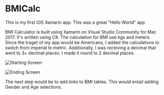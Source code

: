 # BMICalc

This is my first iOS Xamarin app. This was a great "Hello World" app

BMI Calculator is built using Xamarin on Visual Studio Community for Mac 2017. It's written using C#. The calculation for BMI use kgs and meters. Since the traget of my app would be Americans, I added the calculations to switch from imperial to metric. Additionally, I was receiving a decimal that went to 3+ decimal places. I made it round to 2 decimal places. 

![Starting Screen](jdiboll13.github.com/BMICalc/Simulator%20Screen%20Shot%20-%20iPhone%206%20Plus%20-%202017-09-26%20at%2009.46.50.png)

![Ending Screen](jdiboll13.github.com/BMICalc/Simulator%20Screen%20Shot%20-%20iPhone%206%20Plus%20-%202017-09-26%20at%2009.47.22.png)

The next step would be to add links to BMI tables. This would entail adding Gender and Age selections.

